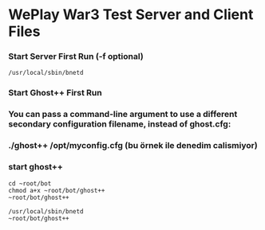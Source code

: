 # WePlay War3 Test Server and Client Files


### Start Server First Run (-f optional)
```
/usr/local/sbin/bnetd
```

### Start Ghost++ First Run
### You can pass a command-line argument to use a different secondary configuration filename, instead of ghost.cfg:
### ./ghost++ /opt/myconfig.cfg (bu örnek ile denedim calismiyor)
### start ghost++

```
cd ~root/bot
chmod a+x ~root/bot/ghost++
~root/bot/ghost++
```

```
/usr/local/sbin/bnetd
~root/bot/ghost++
```
